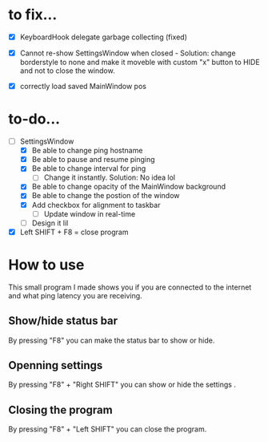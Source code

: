 # to fix...
- [x] KeyboardHook delegate garbage collecting (fixed)
- [x] Cannot re-show SettingsWindow when closed
      - Solution: change borderstyle to none and make it moveble with custom "x" button to HIDE
      and not to close the window.
- [x] correctly load saved MainWindow pos


# to-do...
- [ ] SettingsWindow
  - [x] Be able to change ping hostname
  - [x] Be able to pause and resume pinging
  - [x] Be able to change interval for ping
      - [ ] Change it instantly. Solution: No idea lol
  - [x] Be able to change opacity of the MainWindow background
  - [x] Be able to change the postion of the window
  - [x] Add checkbox for alignment to taskbar
      - [ ] Update window in real-time
  - [ ] Design it lil
- [x] Left SHIFT + F8 = close program

# How to use
This small program I made shows you if you are connected to the internet and what
ping latency you are receiving.
## Show/hide status bar
By pressing "F8" you can make the status bar to show or hide.
## Openning settings
By pressing "F8" + "Right SHIFT" you can show or hide the settings .
## Closing the program
By pressing "F8" + "Left SHIFT" you can close the program.
